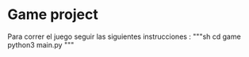 # Game project

Para correr el juego seguir las siguientes instrucciones :
"""sh
cd game
python3 main.py
"""


